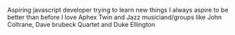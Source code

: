 Aspiring javascript developer trying to learn new things
I always aspire to be better than before
I love Aphex Twin and Jazz musiciand/groups like John Coltrane, Dave brubeck Quartet and Duke Ellington
<!---
rdv28cyna/rdv28cyna is a ✨ special ✨ repository because its `README.md` (this file) appears on your GitHub profile.
You can click the Preview link to take a look at your changes.
--->
